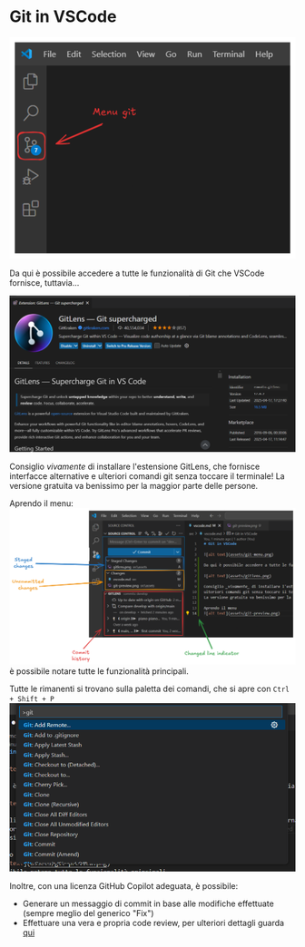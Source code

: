 # Git in VSCode

![alt text](assets/git-menu.png)

Da qui è possibile accedere a tutte le funzionalità di Git che VSCode fornisce, tuttavia...

![alt text](assets/gitlens.png)

Consiglio _vivamente_ di installare l'estensione GitLens, che fornisce interfacce alternative e
ulteriori comandi git senza toccare il terminale!
La versione gratuita va benissimo per la maggior parte delle persone.

Aprendo il menu:
![alt text](assets/git-preview.png)
è possibile notare tutte le funzionalità principali.

Tutte le rimanenti si trovano sulla paletta dei comandi, che si apre con `Ctrl + Shift + P`
![alt text](assets/git-palette.png)

Inoltre, con una licenza GitHub Copilot adeguata, è possibile:
- Generare un messaggio di commit in base alle modifiche effettuate (sempre meglio del generico "Fix")
- Effettuare una vera e propria code review, per ulteriori dettagli guarda [qui](https://docs.github.com/en/copilot/using-github-copilot/code-review/using-copilot-code-review?tool=vscode)